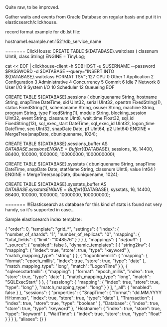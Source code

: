 Quite raw, to be improved.

Gather waits and events from Oracle Database on regular basis and put it in elasticsearch/clickhouse.

record format example for db.lst file:

hostname1.example.net:1521/db_service_name

=======
ClickHouse:
CREATE TABLE ${DATABASE}.waitclass ( classnum UInt8,  class String) ENGINE = TinyLog;


cat << EOF | clickhouse-client  -h $DBHOST -u $USERNAME --password $PASSWORD -d $DATABASE --query="INSERT INTO 
${DATABASE}.waitclass FORMAT TSV";
127     CPU
0       Other
1       Application
2       Configuration
3       Administrative
4       Concurrency
5       Commit
6       Idle
7       Network
8       User I/O
9       System I/O
10      Scheduler
12      Queueing
EOF


CREATE TABLE ${DATABASE}.sessions ( dbuniquename String,  hostname String,  snapTime DateTime,  sid UInt32,  serial UInt32,  opentrn FixedString(1),  status FixedString(1),  schemaname String,  osuser String,  machine String,  program String,  type FixedString(1),  module String,  blocking_session UInt32,  event String,  classnum UInt8,  wait_time Float32,  sql_id FixedString(13),  sql_exec_start DateTime,  sql_exec_id UInt32,  logon_time DateTime,  seq UInt32,  snapDate Date,  p1 UInt64,  p2 UInt64) ENGINE = MergeTree(snapDate, dbuniquename, 1024);

CREATE TABLE ${DATABASE}.sessions_buffer AS ${DATABASE}.sessions ENGINE = Buffer(${DATABASE}, sessions, 16, 14400, 86400, 100000, 1000000, 100000000, 1000000000);

CREATE TABLE ${DATABASE}.sysstats ( dbuniquename String,  snapTime DateTime, snapDate Date,  statName String, classnum UInt8, value Int64 ) ENGINE = MergeTree(snapDate, dbuniquename, 1024);

CREATE TABLE ${DATABASE}.sysstats_buffer AS ${DATABASE}.sysstats ENGINE = Buffer(${DATABASE}, sysstats, 16, 14400, 86400, 100000, 1000000, 10000000, 100000000);

=======
!!!Elasticsearch as database for this kind of stats is found not very handy, so it's supported in case...

Sample elasticsearch index template:

{
  "order": 0,
  "template": "grid_*",
  "settings": {
    "index": {
      "number_of_shards": "1",
      "number_of_replicas": "0",
      "mapping": {
        "total_fields": {
          "limit": "1048576"
        }
      }
    }
  },
  "mappings": {
    "_default_": {
      "_source": {
        "enabled": false
      },
      "dynamic_templates": [
        {
          "string2kw": {
            "mapping": {
              "index": true,
              "store": true,
              "type": "keyword"
            },
            "match_mapping_type": "string"
          }
        },
        {
          "logontimemilli": {
            "mapping": {
              "format": "epoch_millis",
              "index": true,
              "store": true,
              "type": "date"
            },
            "match_mapping_type": "long",
            "match": "LogonTime"
          }
        },
        {
          "sqlexecstartmilli": {
            "mapping": {
              "format": "epoch_millis",
              "index": true,
              "store": true,
              "type": "date"
            },
            "match_mapping_type": "long",
            "match": "SQLExecStart"
          }
        },
        {
          "sesslong": {
            "mapping": {
              "index": true,
              "store": true,
              "type": "long"
            },
            "match_mapping_type": "long"
          }
        }
      ],
      "_all": {
        "enabled": false
      }
    },
    "sessions": {
      "properties": {
        "SnapTime": {
          "format": "dd.MM.YYYY HH:mm:ss",
          "index": true,
          "store": true,
          "type": "date"
        },
        "Transaction": {
          "index": true,
          "store": true,
          "type": "boolean"
        },
        "Database": {
          "index": true,
          "store": true,
          "type": "keyword"
        },
        "Hostname": {
          "index": true,
          "store": true,
          "type": "keyword"
        },
        "WaitTime": {
          "index": true,
          "store": true,
          "type": "float"
        }
      }
    }
  },
  "aliases": {}
}
